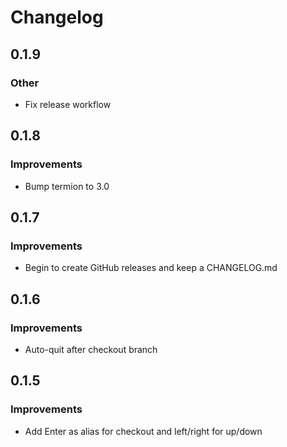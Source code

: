# Changelog

## 0.1.9

### Other

- Fix release workflow

## 0.1.8

### Improvements

- Bump termion to 3.0

## 0.1.7

### Improvements

- Begin to create GitHub releases and keep a CHANGELOG.md

## 0.1.6

### Improvements

- Auto-quit after checkout branch

## 0.1.5

### Improvements

- Add Enter as alias for checkout and left/right for up/down
